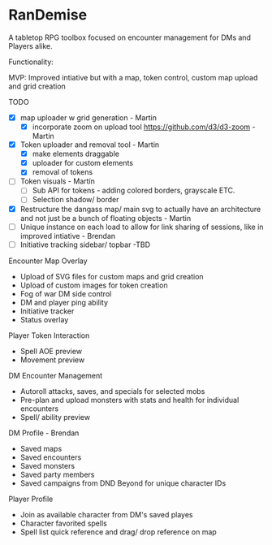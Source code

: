# RanDemise
A tabletop RPG toolbox focused on encounter management for DMs and Players alike.

Functionality:

MVP: Improved intiative but with a map, token control, custom map upload and grid creation

TODO
- [x] map uploader w grid generation - Martin
    - [x] incorporate zoom on upload tool https://github.com/d3/d3-zoom - Martin
- [x] Token uploader and removal tool - Martin
    - [x] make elements draggable
    - [x] uploader for custom elements
    - [x] removal of tokens
- [ ] Token visuals - Martín
    - [ ] Sub API for tokens - adding colored borders, grayscale ETC.
    - [ ] Selection shadow/ border
- [x] Restructure the dangass map/ main svg to actually have an architecture and not just be a bunch of floating objects - Martin
- [ ] Unique instance on each load to allow for link sharing of sessions, like in improved intiative - Brendan
- [ ] Initiative tracking sidebar/ topbar -TBD

Encounter Map Overlay
- Upload of SVG files for custom maps and grid creation
- Upload of custom images for token creation
- Fog of war DM side control
- DM and player ping ability
- Initiative tracker
-  Status overlay

Player Token Interaction
- Spell AOE preview
- Movement preview

DM Encounter Management
- Autoroll attacks, saves, and specials for selected mobs
-  Pre-plan and upload monsters with stats and health for individual encounters
-  Spell/ ability preview

DM Profile - Brendan
-  Saved maps
-  Saved encounters
- Saved monsters
-  Saved party members
- Saved campaigns from DND Beyond for unique character IDs

Player Profile
- Join as available character from DM's saved playes
- Character favorited spells
- Spell list quick reference and drag/ drop reference on map
